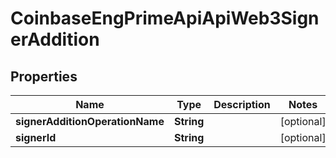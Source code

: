
# CoinbaseEngPrimeApiApiWeb3SignerAddition

## Properties
Name | Type | Description | Notes
------------ | ------------- | ------------- | -------------
**signerAdditionOperationName** | **String** |  |  [optional]
**signerId** | **String** |  |  [optional]



